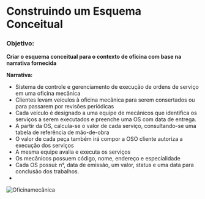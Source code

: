 # **Construindo um Esquema Conceitual** 

### **Objetivo:**
**Criar o esquema conceitual para o contexto de oficina com base na narrativa fornecida**

**Narrativa:** 

* Sistema de controle e gerenciamento de execução de ordens de serviço em uma oficina mecânica
* Clientes levam veículos à oficina mecânica para serem consertados ou para passarem por revisões periódicas
* Cada veículo é designado a uma equipe de mecânicos que identifica os serviços a serem executados e preenche uma OS com data de entrega.
* A partir da OS, calcula-se o valor de cada serviço, consultando-se uma tabela de referência de mão-de-obra
* O valor de cada peça também irá compor a OSO cliente autoriza a execução dos serviços
* A mesma equipe avalia e executa os serviços
* Os mecânicos possuem código, nome, endereço e especialidade
* Cada OS possui: n°, data de emissão, um valor, status e uma data para conclusão dos trabalhos.
* 
![Oficinamecânica](https://user-images.githubusercontent.com/88558377/189519883-9f63b8b3-b584-4186-9859-518eb80184a5.png)